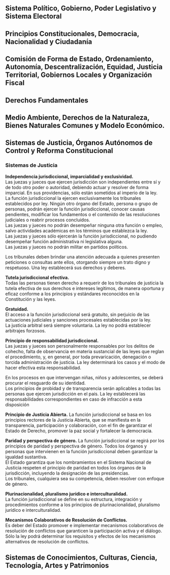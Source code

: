 ## Sistema Político, Gobierno, Poder Legislativo y Sistema Electoral

## Principios Constitucionales, Democracia, Nacionalidad y Ciudadanía

## Comisión de Forma de Estado, Ordenamiento, Autonomía, Descentralización, Equidad, Justicia Territorial, Gobiernos Locales y Organización Fiscal

## Derechos Fundamentales

## Medio Ambiente, Derechos de la Naturaleza, Bienes Naturales Comunes y Modelo Económico.

## Sistemas de Justicia, Órganos Autónomos de Control y Reforma Constitucional

### Sistemas de Justicia

**Independencia jurisdiccional, imparcialidad y exclusividad.**  
Las juezas y jueces que ejercen jurisdicción son independientes entre sí y de todo otro poder o autoridad, debiendo actuar y resolver de forma imparcial. En sus providencias, sólo están sometidos al imperio de la ley.  
La función jurisdiccional la ejercen exclusivamente los tribunales establecidos por ley. Ningún otro órgano del Estado, persona o grupo de personas, podrán ejercer la función jurisdiccional, conocer causas pendientes, modificar los fundamentos o el contenido de las resoluciones judiciales o reabrir procesos concluidos.  
Las juezas y jueces no podrán desempeñar ninguna otra función o empleo, salvo actividades académicas en los términos que establezca la ley.  
Las juezas y jueces sólo ejercerán la función jurisdiccional, no pudiendo desempeñar función administrativa ni legislativa alguna.  
Las juezas y jueces no podrán militar en partidos políticos.

Los tribunales deben brindar una atención adecuada a quienes presenten peticiones o consultas ante ellos, otorgando siempre un trato digno y respetuoso. Una ley establecerá sus derechos y deberes.

**Tutela jurisdiccional efectiva.**  
Todas las personas tienen derecho a requerir de los tribunales de justicia la tutela efectiva de sus derechos e intereses legítimos, de manera oportuna y eficaz conforme a los principios y estándares reconocidos en la Constitución y las leyes.

**Gratuidad.**  
El acceso a la función jurisdiccional será gratuito, sin perjuicio de las actuaciones judiciales y sanciones procesales establecidas por la ley.  
La justicia arbitral será siempre voluntaria. La ley no podrá establecer arbitrajes forzosos.

**Principio de responsabilidad jurisdiccional.**  
Las juezas y jueces son personalmente responsables por los delitos de cohecho, falta de observancia en materia sustancial de las leyes que reglan el procedimiento, y, en general, por toda prevaricación, denegación o torcida administración de justicia. La ley determinará los casos y el modo de hacer efectiva esta responsabilidad.

En los procesos en que intervengan niñas, niños y adolescentes, se deberá procurar el resguardo de su identidad.  
Los principios de probidad y de transparencia serán aplicables a todas las personas que ejercen jurisdicción en el país. La ley establecerá las responsabilidades correspondientes en caso de infracción a esta disposición

**Principio de Justicia Abierta.** 
La función jurisdiccional se basa en los principios rectores de la Justicia Abierta, que se manifiesta en la transparencia, participación y colaboración, con el fin de garantizar el Estado de Derecho, promover la paz social y fortalecer la democracia.

**Paridad y perspectiva de género.** La función jurisdiccional se regirá por los principios de paridad y perspectiva de género. Todos los órganos y personas que intervienen en la función jurisdiccional deben garantizar la igualdad sustantiva.  
El Estado garantiza que los nombramientos en el Sistema Nacional de Justicia respeten el principio de paridad en todos los órganos de la jurisdicción, incluyendo la designación de las presidencias.  
Los tribunales, cualquiera sea su competencia, deben resolver con enfoque de género.

**Plurinacionalidad, pluralismo jurídico e interculturalidad.**  
La función jurisdiccional se define en su estructura, integración y procedimientos conforme a los principios de plurinacionalidad, pluralismo jurídico e interculturalidad.

**Mecanismos Colaborativos de Resolución de Conflictos.**  
Es deber del Estado promover e implementar mecanismos colaborativos de resolución de conflictos que garanticen la participación activa y el diálogo.  
Sólo la ley podrá determinar los requisitos y efectos de los mecanismos alternativos de resolución de conflictos.

## Sistemas de Conocimientos, Culturas, Ciencia, Tecnología, Artes y Patrimonios